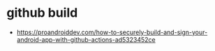 
# github build 
- https://proandroiddev.com/how-to-securely-build-and-sign-your-android-app-with-github-actions-ad5323452ce